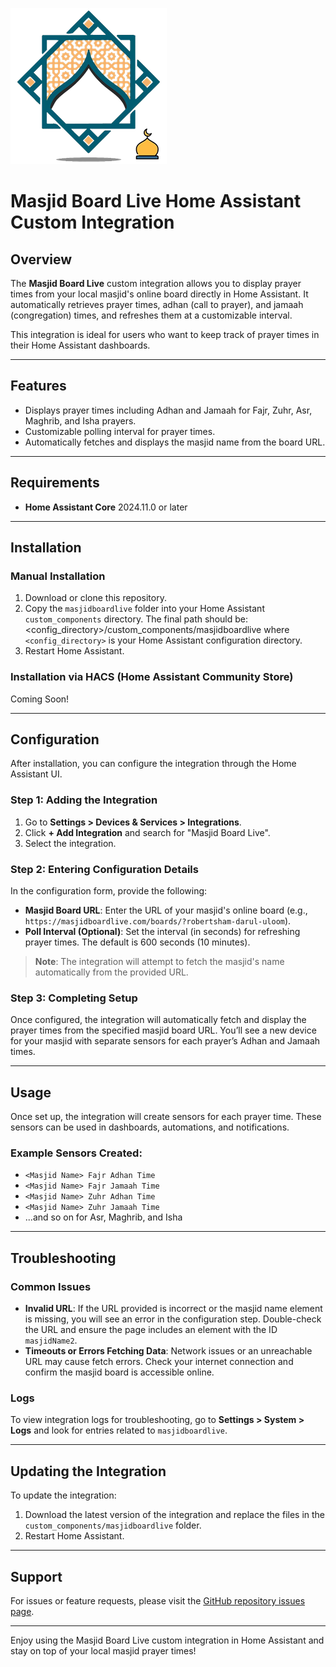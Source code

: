 ![Integration Logo](https://github.com/meneerfrikkie/hass-masjidboardlive/blob/main/images/logo.png) 

# Masjid Board Live Home Assistant Custom Integration

## Overview

The **Masjid Board Live** custom integration allows you to display prayer times from your local masjid's online board directly in Home Assistant. It automatically retrieves prayer times, adhan (call to prayer), and jamaah (congregation) times, and refreshes them at a customizable interval.

This integration is ideal for users who want to keep track of prayer times in their Home Assistant dashboards.

---

## Features

- Displays prayer times including Adhan and Jamaah for Fajr, Zuhr, Asr, Maghrib, and Isha prayers.
- Customizable polling interval for prayer times.
- Automatically fetches and displays the masjid name from the board URL.

---

## Requirements

- **Home Assistant Core** 2024.11.0 or later

---

## Installation

### Manual Installation

1. Download or clone this repository.
2. Copy the `masjidboardlive` folder into your Home Assistant `custom_components` directory. The final path should be:
   <config_directory>/custom_components/masjidboardlive
where `<config_directory>` is your Home Assistant configuration directory.
3. Restart Home Assistant.

### Installation via HACS (Home Assistant Community Store)

Coming Soon!

---

## Configuration

After installation, you can configure the integration through the Home Assistant UI.

### Step 1: Adding the Integration

1. Go to **Settings > Devices & Services > Integrations**.
2. Click **+ Add Integration** and search for "Masjid Board Live".
3. Select the integration.

### Step 2: Entering Configuration Details

In the configuration form, provide the following:

- **Masjid Board URL**: Enter the URL of your masjid's online board (e.g., `https://masjidboardlive.com/boards/?robertsham-darul-uloom`).
- **Poll Interval (Optional)**: Set the interval (in seconds) for refreshing prayer times. The default is 600 seconds (10 minutes).

> **Note**: The integration will attempt to fetch the masjid's name automatically from the provided URL.

### Step 3: Completing Setup

Once configured, the integration will automatically fetch and display the prayer times from the specified masjid board URL. You’ll see a new device for your masjid with separate sensors for each prayer’s Adhan and Jamaah times.

---

## Usage

Once set up, the integration will create sensors for each prayer time. These sensors can be used in dashboards, automations, and notifications.

### Example Sensors Created:

- `<Masjid Name> Fajr Adhan Time`
- `<Masjid Name> Fajr Jamaah Time`
- `<Masjid Name> Zuhr Adhan Time`
- `<Masjid Name> Zuhr Jamaah Time`
- ...and so on for Asr, Maghrib, and Isha

---

## Troubleshooting

### Common Issues

- **Invalid URL**: If the URL provided is incorrect or the masjid name element is missing, you will see an error in the configuration step. Double-check the URL and ensure the page includes an element with the ID `masjidName2`.
- **Timeouts or Errors Fetching Data**: Network issues or an unreachable URL may cause fetch errors. Check your internet connection and confirm the masjid board is accessible online.

### Logs

To view integration logs for troubleshooting, go to **Settings > System > Logs** and look for entries related to `masjidboardlive`.

---

## Updating the Integration

To update the integration:

1. Download the latest version of the integration and replace the files in the `custom_components/masjidboardlive` folder.
2. Restart Home Assistant.

---

## Support

For issues or feature requests, please visit the [GitHub repository issues page](https://github.com/meneerfrikkie/hass-masjidboardlive/issues).

--- 

Enjoy using the Masjid Board Live custom integration in Home Assistant and stay on top of your local masjid prayer times!
